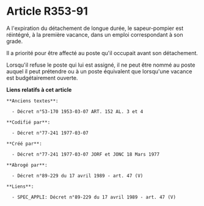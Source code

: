 # Article R353-91

A l'expiration du détachement de longue durée, le sapeur-pompier est réintégré, à la première vacance, dans un emploi
correspondant à son grade.

Il a priorité pour être affecté au poste qu'il occupait avant son détachement.

Lorsqu'il refuse le poste qui lui est assigné, il ne peut être nommé au poste auquel il peut prétendre ou à un poste
équivalent que lorsqu'une vacance est budgétairement ouverte.

**Liens relatifs à cet article**

	**Anciens textes**:

	  - Décret n°53-170 1953-03-07 ART. 152 AL. 3 et 4

	**Codifié par**:

	  - Décret n°77-241 1977-03-07

	**Créé par**:

	  - Décret n°77-241 1977-03-07 JORF et JONC 18 Mars 1977

	**Abrogé par**:

	  - Décret n°89-229 du 17 avril 1989 - art. 47 (V)

	**Liens**:

	  - SPEC_APPLI: Décret n°89-229 du 17 avril 1989 - art. 47 (V)
